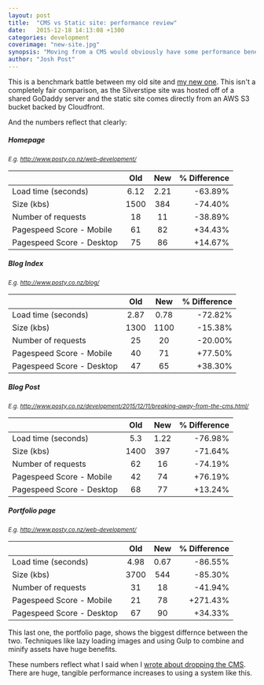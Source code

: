 ```yaml
---
layout: post
title:  "CMS vs Static site: performance review"
date:   2015-12-18 14:13:08 +1300
categories: development
coverimage: "new-site.jpg" 
synopsis: "Moving from a CMS would obviously have some performance benefits, but what's a fact without numbers?"
author: "Josh Post"
---
```


This is a benchmark battle between my old site and [my new one]. This isn't a completely fair comparison, as the Silverstipe site was hosted off of a shared GoDaddy server and the static site comes directly from an AWS S3 bucket backed by Cloudfront.

And the numbers reflect that clearly:

##### Homepage

<small>_E.g. <http://www.posty.co.nz/web-development/>_</small>

|                           | Old  | New  | % Difference  |
| ------------------------- |:----:|:----:|--------------:|
| Load time (seconds)       | 6.12 | 2.21 |  -63.89%      |
| Size (kbs)                | 1500 | 384  | -74.40%       |
| Number of requests        | 18   | 11   | -38.89%       |
| Pagespeed Score - Mobile  | 61   | 82   | +34.43%        |
| Pagespeed Score - Desktop | 75   | 86   | +14.67%        |


##### Blog Index

<small>_E.g. <http://www.posty.co.nz/blog/>_</small>

|                           | Old  | New  | % Difference  |
| ------------------------- |:----:|:----:|--------------:|
| Load time (seconds)       | 2.87 | 0.78 |  -72.82%      |
| Size (kbs)                | 1300 | 1100 | -15.38%       |
| Number of requests        | 25   | 20   | -20.00%       |
| Pagespeed Score - Mobile  | 40   | 71   | +77.50%        |
| Pagespeed Score - Desktop | 47   | 65   | +38.30%        |

##### Blog Post

<small>_E.g. <http://www.posty.co.nz/development/2015/12/11/breaking-away-from-the-cms.html/>_</small>

|                           | Old  | New  | % Difference  |
| ------------------------- |:----:|:----:|--------------:|
| Load time (seconds)       | 5.3  | 1.22 |  -76.98%      |
| Size (kbs)                | 1400 | 397  | -71.64%       |
| Number of requests        | 62   | 16   | -74.19%       |
| Pagespeed Score - Mobile  | 42   | 74   | +76.19%        |
| Pagespeed Score - Desktop | 68   | 77   | +13.24%        |


##### Portfolio page

<small>_E.g. <http://www.posty.co.nz/web-development/>_</small>

|                           | Old  | New  | % Difference  |
| ------------------------- |:----:|:----:|--------------:|
| Load time (seconds)       | 4.98 | 0.67 |  -86.55%      |
| Size (kbs)                | 3700 | 544  | -85.30%       |
| Number of requests        | 31   | 18   | -41.94%       |
| Pagespeed Score - Mobile  | 21   | 78   | +271.43%      |
| Pagespeed Score - Desktop | 67   | 90   | +34.33%       |

This last one, the portfolio page, shows the biggest differnce between the two. Techniques like lazy loading images and using Gulp to combine and minify assets have huge benefits.

These numbers reflect what I said when I [wrote about dropping the CMS]. There are huge, tangible performance increases to using a system like this.


[wrote about dropping the CMS]: http://www.posty.co.nz/development/2015/12/11/breaking-away-from-the-cms.html
[my new one]: https://github.com/posty72/posty.co.nz
